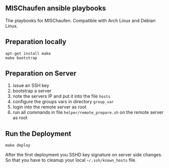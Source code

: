 ## MISChaufen ansible playbooks

The playbooks for MISChaufen. Compatible with Arch Linux and Debian Linux.

## Preparation locally

```
apt-get install make
make bootstrap
```

## Preparation on Server

1. issue an SSH key
2. bootstrap a server
3. note the servers IP and put it into the file `hosts`
4. configure the groups vars in directory `group_var`
5. login into the remote server as root
6. run all commands in file `helper/remote_prepare.sh` on the remote server as root


## Run the Deployment

```
make deploy
```

After the first deployment you SSHD key signature on server side changes. So that you have to cleanup your local `~/.ssh/known_hosts` file.
